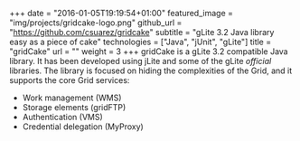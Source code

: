 +++
date = "2016-01-05T19:19:54+01:00"
featured_image = "img/projects/gridcake-logo.png"
github_url = "https://github.com/csuarez/gridcake"
subtitle = "gLite 3.2 Java library easy as a piece of cake"
technologies = ["Java", "jUnit", "gLite"]
title = "gridCake"
url = ""
weight = 3
+++
gridCake is a gLite 3.2 compatible Java library.  It has been developed using jLite and some of the gLite *official* libraries. The library is focused on hiding the complexities of the Grid, and it supports the core Grid services:

* Work management (WMS)
* Storage elements (gridFTP)
* Authentication (VMS)
* Credential delegation (MyProxy)
